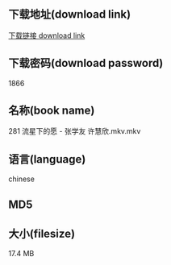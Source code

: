 ## 下载地址(download link)
[下载链接 download link](https://tutu365.netlify.app/?s=281+%E6%B5%81%E6%98%9F%E4%B8%8B%E7%9A%84%E6%84%BF+-+%E5%BC%A0%E5%AD%A6%E5%8F%8B+%E8%AE%B8%E6%85%A7%E6%AC%A3.mkv)

## 下载密码(download password)
1866

## 名称(book name)
281 流星下的愿 - 张学友 许慧欣.mkv.mkv

## 语言(language)
chinese

## MD5


## 大小(filesize)
17.4 MB
